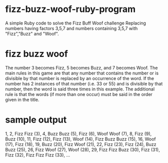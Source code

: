 fizz-buzz-woof-ruby-program
==================
  A simple Ruby code to solve the Fizz Buff Woof challenge
  Replacing numbers having factors 3,5,7 and numbers containing 3,5,7 with "Fizz","Buzz" and "Woof".

fizz buzz woof
===============

   The number 3 becomes Fizz, 5 becomes Buzz, and 7 becomes Woof. The main rules in this game are that any number that contains the number or is divisible by that number is replaced by an occurrence of the word. If the number has 2 instances of that number (i.e. 33 or 55) and is divisible by that number, then the word is said three times in this example. The additional rule is that the words (if more than one occur) must be said in the order given in the title.
   
sample output
==============
   1, 2, Fizz Fizz (3), 4, Buzz Buzz (5), Fizz (6), Woof Woof (7), 8, Fizz (9), Buzz (10), 11, Fizz (12), Fizz (13), Woof (14), Fizz Buzz Buzz (15), 16, Woof (17), Fizz (18), 19, Buzz (20), Fizz Woof (21), 22, Fizz (23), Fizz (24), Buzz Buzz (25), 26, Fizz Woof (27), Woof (28), 29, Fizz Fizz Buzz (30), Fizz (31), Fizz (32), Fizz Fizz Fizz (33), ...
